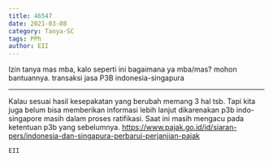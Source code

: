 ```yaml
---
title: 46547
date: 2021-03-08
category: Tanya-SC
tags: PPh
author: EII
---
```


Izin tanya mas mba, kalo seperti ini bagaimana ya mba/mas? mohon bantuannya. transaksi jasa P3B indonesia-singapura

---

Kalau sesuai hasil kesepakatan yang berubah memang 3 hal tsb. Tapi kita juga belum bisa memberikan informasi lebih lanjut dikarenakan p3b indo-singapore masih dalam proses ratifikasi. Saat ini masih mengacu pada ketentuan p3b yang sebelumnya. https://www.pajak.go.id/id/siaran-pers/indonesia-dan-singapura-perbarui-perjanjian-pajak

`EII`
